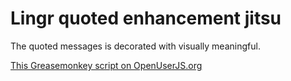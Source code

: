Lingr quoted enhancement jitsu
==============================

The quoted messages is decorated with visually meaningful.

[This Greasemonkey script on OpenUserJS.org](https://openuserjs.org/scripts/aycabta/httpaycabta.github.io/Lingr_quoted_enhancement_jitsu)

